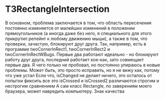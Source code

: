 # T3RectangleIntersection
В основном, проблема заключается в том, что область пересечения постоянно изменяется от малейших изменений в положении прямоугольников (а иногда даже без него, я специального для этого прикрутил репейнт к любому движению мыши), а также в том, что
проверки, зачастую, блокируют друг друга. Так, например, есть в программе twoCornerInRect1, twoCornerInRect2 и twoCornerInRectWBugs. Первые два работают идеально - но блокируют работу друг друга, последний работает кое-как, зато совмещает первые два. Я чего только не пробовал, но постоянно упираюсь в новые проблемы. Может быть, это просто исправить,
но я не вижу как, потому что уже устал
Если что, isChanged не делает ничего, это осталось от попытки фиксить все это
isCrossed и isCrossed2 различаются строгим и нестрогим сравнением
А сам класс Rectangle, по заверениям моего браузера, может навредить компьютеру. Знак качества
